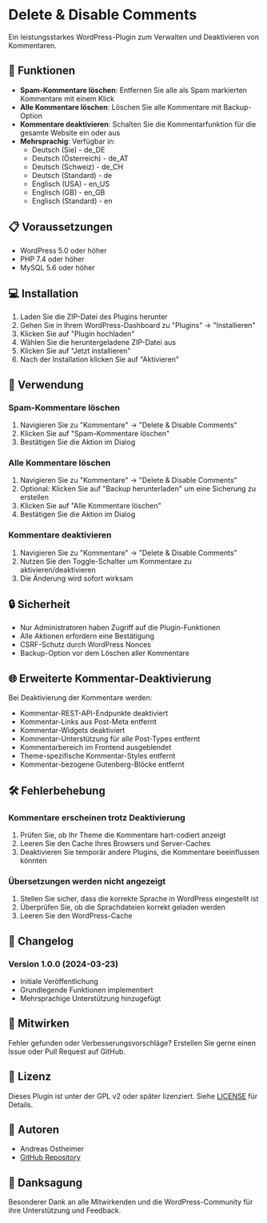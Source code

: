 # Delete & Disable Comments

Ein leistungsstarkes WordPress-Plugin zum Verwalten und Deaktivieren von Kommentaren.

## 🌟 Funktionen

- **Spam-Kommentare löschen**: Entfernen Sie alle als Spam markierten Kommentare mit einem Klick
- **Alle Kommentare löschen**: Löschen Sie alle Kommentare mit Backup-Option
- **Kommentare deaktivieren**: Schalten Sie die Kommentarfunktion für die gesamte Website ein oder aus
- **Mehrsprachig**: Verfügbar in:
  - Deutsch (Sie) - de_DE
  - Deutsch (Österreich) - de_AT
  - Deutsch (Schweiz) - de_CH
  - Deutsch (Standard) - de
  - Englisch (USA) - en_US
  - Englisch (GB) - en_GB
  - Englisch (Standard) - en

## 📋 Voraussetzungen

- WordPress 5.0 oder höher
- PHP 7.4 oder höher
- MySQL 5.6 oder höher

## 💻 Installation

1. Laden Sie die ZIP-Datei des Plugins herunter
2. Gehen Sie in Ihrem WordPress-Dashboard zu "Plugins" → "Installieren"
3. Klicken Sie auf "Plugin hochladen"
4. Wählen Sie die heruntergeladene ZIP-Datei aus
5. Klicken Sie auf "Jetzt installieren"
6. Nach der Installation klicken Sie auf "Aktivieren"

## 🔧 Verwendung

### Spam-Kommentare löschen
1. Navigieren Sie zu "Kommentare" → "Delete & Disable Comments"
2. Klicken Sie auf "Spam-Kommentare löschen"
3. Bestätigen Sie die Aktion im Dialog

### Alle Kommentare löschen
1. Navigieren Sie zu "Kommentare" → "Delete & Disable Comments"
2. Optional: Klicken Sie auf "Backup herunterladen" um eine Sicherung zu erstellen
3. Klicken Sie auf "Alle Kommentare löschen"
4. Bestätigen Sie die Aktion im Dialog

### Kommentare deaktivieren
1. Navigieren Sie zu "Kommentare" → "Delete & Disable Comments"
2. Nutzen Sie den Toggle-Schalter um Kommentare zu aktivieren/deaktivieren
3. Die Änderung wird sofort wirksam

## 🔒 Sicherheit

- Nur Administratoren haben Zugriff auf die Plugin-Funktionen
- Alle Aktionen erfordern eine Bestätigung
- CSRF-Schutz durch WordPress Nonces
- Backup-Option vor dem Löschen aller Kommentare

## 🌐 Erweiterte Kommentar-Deaktivierung

Bei Deaktivierung der Kommentare werden:
- Kommentar-REST-API-Endpunkte deaktiviert
- Kommentar-Links aus Post-Meta entfernt
- Kommentar-Widgets deaktiviert
- Kommentar-Unterstützung für alle Post-Types entfernt
- Kommentarbereich im Frontend ausgeblendet
- Theme-spezifische Kommentar-Styles entfernt
- Kommentar-bezogene Gutenberg-Blöcke entfernt

## 🛠 Fehlerbehebung

### Kommentare erscheinen trotz Deaktivierung
1. Prüfen Sie, ob Ihr Theme die Kommentare hart-codiert anzeigt
2. Leeren Sie den Cache Ihres Browsers und Server-Caches
3. Deaktivieren Sie temporär andere Plugins, die Kommentare beeinflussen könnten

### Übersetzungen werden nicht angezeigt
1. Stellen Sie sicher, dass die korrekte Sprache in WordPress eingestellt ist
2. Überprüfen Sie, ob die Sprachdateien korrekt geladen werden
3. Leeren Sie den WordPress-Cache

## 📝 Changelog

### Version 1.0.0 (2024-03-23)
- Initiale Veröffentlichung
- Grundlegende Funktionen implementiert
- Mehrsprachige Unterstützung hinzugefügt

## 🤝 Mitwirken

Fehler gefunden oder Verbesserungsvorschläge? Erstellen Sie gerne einen Issue oder Pull Request auf GitHub.

## 📄 Lizenz

Dieses Plugin ist unter der GPL v2 oder später lizenziert. Siehe [LICENSE](LICENSE) für Details.

## 👥 Autoren

- Andreas Ostheimer
- [GitHub Repository](https://github.com/ostheimer/delete-disable-wp-comments)

## 🙏 Danksagung

Besonderer Dank an alle Mitwirkenden und die WordPress-Community für ihre Unterstützung und Feedback. 